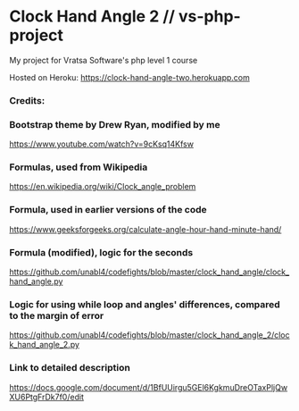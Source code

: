 # Clock Hand Angle 2 // vs-php-project

My project for Vratsa Software's php level 1 course

Hosted on Heroku:
https://clock-hand-angle-two.herokuapp.com

### Credits:

### Bootstrap theme by Drew Ryan, modified by me
https://www.youtube.com/watch?v=9cKsq14Kfsw

### Formulas, used from Wikipedia
https://en.wikipedia.org/wiki/Clock_angle_problem

### Formula, used in earlier versions of the code
https://www.geeksforgeeks.org/calculate-angle-hour-hand-minute-hand/

### Formula (modified), logic for the seconds
https://github.com/unabl4/codefights/blob/master/clock_hand_angle/clock_hand_angle.py

### Logic for using while loop and angles' differences, compared to the margin of error
https://github.com/unabl4/codefights/blob/master/clock_hand_angle_2/clock_hand_angle_2.py

### Link to detailed description
https://docs.google.com/document/d/1BfUUirgu5GEl6KgkmuDreOTaxPljQwXU6PtgFrDk7f0/edit
